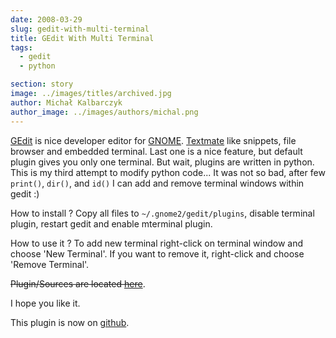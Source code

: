 ```yaml
---
date: 2008-03-29
slug: gedit-with-multi-terminal
title: GEdit With Multi Terminal
tags:
  - gedit
  - python

section: story
image: ../images/titles/archived.jpg
author: Michał Kalbarczyk
author_image: ../images/authors/michal.png
---
```


[GEdit](http://www.gnome.org/projects/gedit/) is nice developer editor for [GNOME](http://www.gnome.org/). [Textmate](http://macromates.com/) like snippets, file browser and embedded terminal. Last one is a nice feature, but default plugin gives you only one terminal. But wait, plugins are written in python. This is my third attempt to modify python code... It was not so bad, after few `print()`, `dir()`, and `id()` I can add and remove terminal windows within gedit :)

How to install ? Copy all files to `~/.gnome2/gedit/plugins`, disable terminal plugin, restart gedit and enable mterminal plugin.

How to use it ? To add new terminal right-click on terminal window and choose 'New Terminal'. If you want to remove it, right-click and choose 'Remove Terminal'.

<del>Plugin/Sources are located [here](http://fazibear.googlepages.com/mterminal.tar.gz)</del>.

I hope you like it.

This plugin is now on [github](http://github.com/fazibear/gedit-mterminal).
